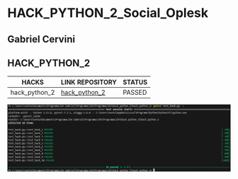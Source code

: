 # HACK_PYTHON_2_Social_Oplesk

## Gabriel Cervini

## HACK_PYTHON_2

<hdr>

| HACKS | LINK REPOSITORY |STATUS|
| ------ | ------ | ------ |
| hack_python_2 | [hack_python_2](https://github.com/Gabrielcg20/hack_python2) |PASSED|

![Test Passed](https://github.com/Gabrielcg20/hack_python2/blob/main/hack_python_2_passed.png)
